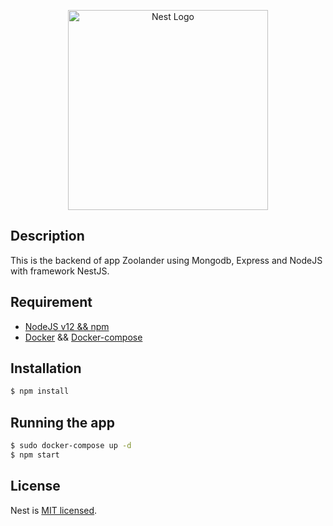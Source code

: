 <p align="center">
  <a href="http://nestjs.com/" target="blank"><img src="https://nestjs.com/img/logo_text.svg" width="320" alt="Nest Logo" /></a>
</p>

## Description

This is the backend of app Zoolander using Mongodb, Express and NodeJS with framework NestJS.

## Requirement

 - [NodeJS v12 && npm](https://nodejs.org/en/)
 - [Docker](https://docs.docker.com/engine/install/) && [Docker-compose](https://docs.docker.com/compose/install/)

## Installation

```bash
$ npm install
```

## Running the app

```bash
$ sudo docker-compose up -d
$ npm start
```

## License

  Nest is [MIT licensed](LICENSE).
